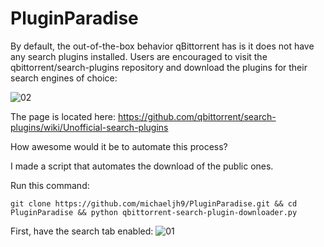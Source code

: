 # PluginParadise
By default, the out-of-the-box behavior qBittorrent has is it does not have any search plugins installed. Users are encouraged to visit the qbittorrent/search-plugins repository and download the plugins for their search engines of choice:

![02](https://github.com/user-attachments/assets/6a8103c1-3b21-44ac-9d61-d2cbb79337d8)

The page is located here:
https://github.com/qbittorrent/search-plugins/wiki/Unofficial-search-plugins

How awesome would it be to automate this process?

I made a script that automates the download of the public ones.

Run this command:

```
git clone https://github.com/michaeljh9/PluginParadise.git && cd PluginParadise && python qbittorrent-search-plugin-downloader.py
```

First, have the search tab enabled:
![01](https://github.com/user-attachments/assets/7c89e2f5-a039-4ad1-a24d-d6ab3d1ea14e)

